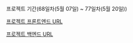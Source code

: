 프로젝트 기간(68일차(5월 07일) ~ 77일차(5월 20일))

[프로젝트 프론트엔드 URL](https://github.com/zeromin41/YumNyang)

[프로젝트 백엔드 URL](https://github.com/zeromin41/YumNyang_Back)
